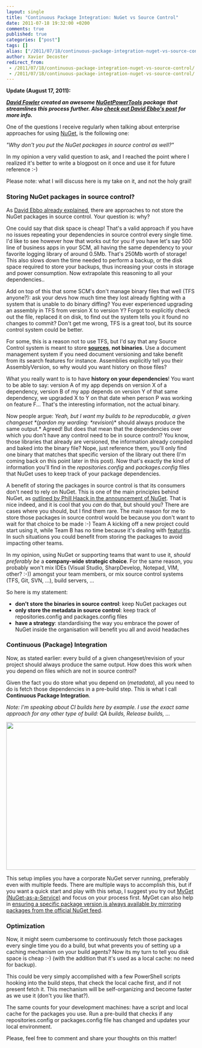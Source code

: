 ```yaml
---
layout: single
title: "Continuous Package Integration: NuGet vs Source Control"
date: 2011-07-18 19:32:00 +0200
comments: true
published: true
categories: ["post"]
tags: []
alias: ["/2011/07/18/continuous-package-integration-nuget-vs-source-control/"]
author: Xavier Decoster
redirect_from:
 - /2011/07/18/continuous-package-integration-nuget-vs-source-control/.html
 - /2011/07/18/continuous-package-integration-nuget-vs-source-control/.html
---
```

<p><strong>Update (August 17, 2011):</strong></p>

<p><strong><em><a href="http://twitter.com/#!/davidfowl" target="_blank">David Fowler</a> created an awesome <a href="https://github.com/davidfowl/NuGetPowerTools" target="_blank">NuGetPowerTools</a> package that streamlines this process further. Also <a href="http://blog.davidebbo.com/2011/08/easy-way-to-set-up-nuget-to-restore.html" target="_blank">check out David Ebbo's post</a> for more info.</em></strong></p>

<p>One of the questions I receive regularly when talking about enterprise approaches for using <a href="http://www.nuget.org" target="_blank">NuGet</a>, is the following one:</p>

<p><em>"Why don't you put the NuGet packages in source control as well?"</em></p>

<p>In my opinion a very valid question to ask, and I reached the point where I realized it's better to write a blogpost on it once and use it for future reference :-)</p>

<p>Please note: what I will discuss here is my take on it, and not the holy grail!</p>

<h3>Storing NuGet packages in source control?</h3>

<p>As <a href="http://blog.davidebbo.com/2011/03/using-nuget-without-committing-packages.html" target="_blank">David Ebbo already explained</a>, there are approaches to not store the NuGet packages in source control. Your question is: why?</p>

<p>One could say that disk space is cheap! That's a valid approach if you have no issues repeating your dependencies in source control every single time. I'd like to see however how that works out for you if you have let's say 500 line of business apps in your SCM, all having the same dependency to your favorite logging library of around 0.5Mb. That's 250Mb worth of storage! This also slows down the time needed to perform a backup, or the disk space required to store your backups, thus increasing your costs in storage and power consumption. Now extrapolate this reasoning to all your dependencies..</p>

<p>Add on top of this that some SCM's don't manage binary files that well (TFS anyone?): ask your devs how much time they lost already fighting with a system that is unable to do binary diffing? You ever experienced upgrading an assembly in TFS from version X to version Y? Forgot to explicitly check out the file, replaced it on disk, to find out the system tells you it found no changes to commit? Don't get me wrong, TFS is a great tool, but its source control system could be better.</p>

<p>For some, this is a reason not to use TFS, but I'd say that any Source Control system is meant to store <span style="font-weight: bold; text-decoration: underline;">sources</span>, <strong>not binaries</strong>. Use a document management system if you need document versioning and take benefit from its search features for instance. Assemblies explicitly tell you their AssemblyVersion, so why would you want history on those files?</p>

<p>What you really want to is to have <strong>history on your dependencies</strong>! You want to be able to say: version A of my app depends on version X of a dependency, version B of my app depends on version Y of that same dependency, we upgraded X to Y on that date when person P was working on feature F... That's the interesting information, not the actual binary.</p>

<p>Now people argue: <em>Yeah, but I want my builds to be reproducable, a given changeset *(pardon my wording: *revision</em>)* should always produce the same output.* Agreed! But does that mean that the dependencies over which you don't have any control need to be in source control? You know, those libraries that already are versioned, the information already compiled and baked into the binary file? Nope, just reference them, you'll only find one binary that matches that specific version of the library out there (I'm coming back on this point later in this post). Now that's exactly the kind of information you'll find in the <em>repositories.config</em> and <em>packages.config</em> files that NuGet uses to keep track of your package dependencies.</p>

<p>A benefit of storing the packages in source control is that its consumers don't need to rely on NuGet. This is one of the main principles behind NuGet, as <a href="http://haacked.com/archive/2010/10/06/introducing-nupack-package-manager.aspx" target="_blank">outlined by Phill Haack in the announcement of NuGet</a>. That is nice indeed, and it is cool that you <em>can</em> do that, but should you? There are cases where you should, but I find them rare. The main reason for me to store those packages in source control would be because you don't want to wait for that choice to be made :-) Team A kicking off a new project could start using it, while Team B has no time because it's dealing with <a href="http://en.wikipedia.org/wiki/Feature_creep" target="_blank">featuritis</a>. In such situations you could benefit from storing the packages to avoid impacting other teams. </p>

<p>In my opinion, using NuGet or supporting teams that want to use it, <em>should preferably be</em> a <strong>company-wide strategic choice</strong>. For the same reason, you probably won't mix IDEs (Visual Studio, SharpDevelop, Notepad, VIM, other? :-)) amongst your team members, or mix source control systems (TFS, Git, SVN, ...), build servers, ...</p>

<p>So here is my statement:</p>

<ul>
<li><strong>don't store the binaries in source control</strong>: keep NuGet packages out</li>
<li><strong>only store the metadata in source control</strong>: keep track of repositories.config and packages.config files</li>
<li><strong>have a strategy</strong>: standardising the way you embrace the power of NuGet inside the organisation will benefit you all and avoid headaches</li>
</ul>

<h3>Continuous (Package) Integration</h3>

<p>Now, as stated earlier: every build of a given changeset/revision of your project should always produce the same output. How does this work when you depend on files which are not in source control?</p>

<p>Given the fact you do store what you depend on (<em>metadata</em>), all you need to do is fetch those dependencies in a pre-build step. This is what I call <strong>Continuous Package Integration</strong>.</p>

<p><em>Note: I'm speaking about CI builds here by example. I use the exact same approach for any other type of build: QA builds, Release builds, ...</em></p>

<p><img width="650" height="392" alt="" src="https://xavierdecosterblog.blob.core.windows.net/blog/2011-07-18/cpi.png" /></p>

<p>This setup implies you have a corporate NuGet server running, preferably even with multiple feeds. There are multiple ways to accomplish this, but if you want a quick start and play with this setup, I suggest you try out <a href="http://www.myget.org" target="_blank">MyGet (NuGet-as-a-Service)</a> and focus on your process first. MyGet can also help in <a href="http://blog.maartenballiauw.be/post/2011/07/15/Copy-packages-from-one-NuGet-feed-to-another.aspx" target="_blank">ensuring a specific package version is always available by mirroring packages from the official NuGet feed</a>.</p>

<h3>Optimization</h3>

<p>Now, it might seem cumbersome to continuously fetch those packages every single time you do a build, but what prevents you of setting up a caching mechanism on your build agents? Now its my turn to tell you disk space is cheap :-) (with the addition that it's used as a local cache: no need for backup).</p>

<p>This could be very simply accomplished with a few PowerShell scripts hooking into the build steps, that check the local cache first, and if not present fetch it. This mechanism will be self-organizing and become faster as we use it (don't you like that?).</p>

<p>The same counts for your development machines: have a script and local cache for the packages you use. Run a pre-build that checks if any repositories.config or packages.config file has changed and updates your local environment.</p>

<p>Please, feel free to comment and share your thoughts on this matter!</p>
